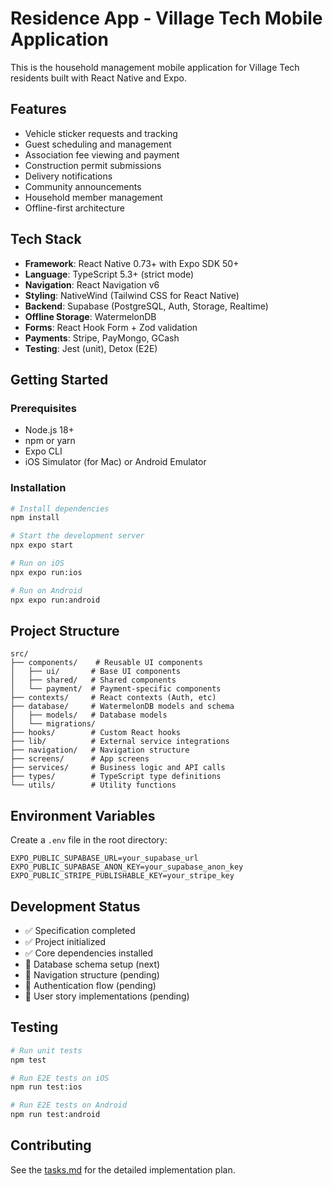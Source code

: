 # Residence App - Village Tech Mobile Application

This is the household management mobile application for Village Tech residents built with React Native and Expo.

## Features

- Vehicle sticker requests and tracking
- Guest scheduling and management
- Association fee viewing and payment
- Construction permit submissions
- Delivery notifications
- Community announcements
- Household member management
- Offline-first architecture

## Tech Stack

- **Framework**: React Native 0.73+ with Expo SDK 50+
- **Language**: TypeScript 5.3+ (strict mode)
- **Navigation**: React Navigation v6
- **Styling**: NativeWind (Tailwind CSS for React Native)
- **Backend**: Supabase (PostgreSQL, Auth, Storage, Realtime)
- **Offline Storage**: WatermelonDB
- **Forms**: React Hook Form + Zod validation
- **Payments**: Stripe, PayMongo, GCash
- **Testing**: Jest (unit), Detox (E2E)

## Getting Started

### Prerequisites

- Node.js 18+
- npm or yarn
- Expo CLI
- iOS Simulator (for Mac) or Android Emulator

### Installation

```bash
# Install dependencies
npm install

# Start the development server
npx expo start

# Run on iOS
npx expo run:ios

# Run on Android
npx expo run:android
```

## Project Structure

```
src/
├── components/    # Reusable UI components
│   ├── ui/       # Base UI components
│   ├── shared/   # Shared components
│   └── payment/  # Payment-specific components
├── contexts/     # React contexts (Auth, etc)
├── database/     # WatermelonDB models and schema
│   ├── models/   # Database models
│   └── migrations/
├── hooks/        # Custom React hooks
├── lib/          # External service integrations
├── navigation/   # Navigation structure
├── screens/      # App screens
├── services/     # Business logic and API calls
├── types/        # TypeScript type definitions
└── utils/        # Utility functions
```

## Environment Variables

Create a `.env` file in the root directory:

```env
EXPO_PUBLIC_SUPABASE_URL=your_supabase_url
EXPO_PUBLIC_SUPABASE_ANON_KEY=your_supabase_anon_key
EXPO_PUBLIC_STRIPE_PUBLISHABLE_KEY=your_stripe_key
```

## Development Status

- ✅ Specification completed
- ✅ Project initialized
- ✅ Core dependencies installed
- 🚧 Database schema setup (next)
- 🚧 Navigation structure (pending)
- 🚧 Authentication flow (pending)
- 🚧 User story implementations (pending)

## Testing

```bash
# Run unit tests
npm test

# Run E2E tests on iOS
npm run test:ios

# Run E2E tests on Android
npm run test:android
```

## Contributing

See the [tasks.md](../../specs/003-household-management-mobile/tasks.md) for the detailed implementation plan.